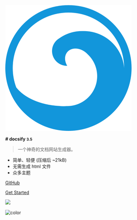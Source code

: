 ![logo](img/icon.svg) 

**# docsify <small>3.5</small>**

>   一个神奇的文档网站生成器。 

 -   简单、轻便 (压缩后 ~21kB) 
 -   无需生成 html 文件
 -   众多主题 
 
 
[GitHub](https://github.com/docsifyjs/docsify/)

[Get Started](#docsify)

<!-- 背景图片 -->

![](_media/bg.png)

<!-- 背景色 -->
![color](#f0f0f0)